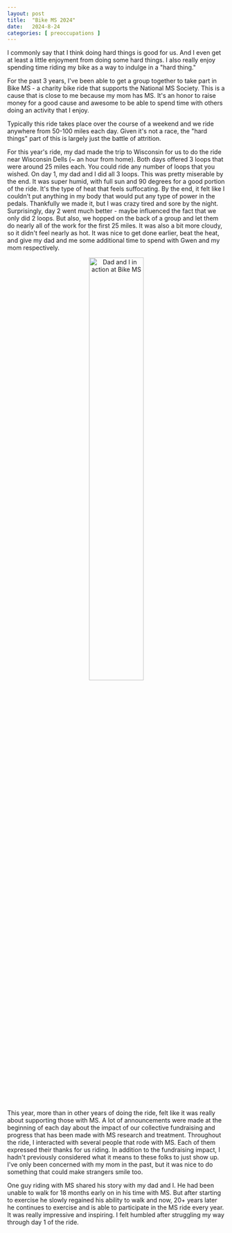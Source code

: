```yaml
---
layout: post
title:  "Bike MS 2024"
date:   2024-8-24 
categories: [ preoccupations ]
---
```


I commonly say that I think doing hard things
is good for us. And I even get at least a little
enjoyment from doing some hard things.
I also really enjoy spending time riding my bike
as a way to indulge in a "hard thing."

For the past 3 years, I've been able to get a
group together to take part in Bike MS - a 
charity bike ride that supports the National MS
Society. This is a cause that is close to me
because my mom has MS. It's an honor to raise 
money for a good cause and awesome to be able 
to spend time with others doing an activity
that I enjoy.

Typically this ride takes place over the
course of a weekend and we ride anywhere from 
50-100 miles each day. Given it's not a race, 
the "hard things" part of this is largely just
the battle of attrition.

For this year's ride, my dad made the trip to
Wisconsin for us to do the ride near Wisconsin 
Dells (~ an hour from home). Both days offered 
3 loops that were around 25 miles each. You could
ride any number of loops that you wished. On day
1, my dad and I did all 3 loops. This was pretty
miserable by the end. It was super humid, with full sun
and 90 degrees for a good portion of the ride. It's
the type of heat that feels suffocating. By the end,
it felt like I couldn't put anything in my body
that would put any type of power in the pedals. 
Thankfully we made it, but I was crazy tired and sore
by the night. Surprisingly, day 2 went much better -
maybe influenced the fact that we only did 2 loops. 
But also, we hopped on the back of a group and let them do
nearly all of the work for the first 25 miles. It was
also a bit more cloudy, so it didn't feel nearly as
hot. It was nice to get done earlier, beat the heat,
and give my dad and me some additional time to spend with
Gwen and my mom respectively.

<p align="center"><img src="/assets/images/bikeMS_2024.jpg" alt="Dad and I in action at Bike MS" height="auto" width="50%"></p>

This year, more than in other years of doing the ride, felt
like it was really about supporting those with MS. A lot
of announcements were made at the beginning of each day
about the impact of our collective fundraising and 
progress that has been made with MS research and treatment.
Throughout the ride, I interacted with several people
that rode with MS. Each of them expressed their thanks
for us riding. In addition to the fundraising impact,
I hadn't previously considered what it means to these
folks to just show up. I've only been concerned with 
my mom in the past, but it was nice to do something
that could make strangers smile too. 

One guy riding with MS shared his story with my dad and I. 
He had been unable to walk for 18 months early on in his
time with MS. But after starting to exercise he slowly
regained his ability to walk and now, 20+ years later 
he continues to exercise and is able to participate in
the MS ride every year. It was really impressive and
inspiring. I felt humbled after struggling
my way through day 1 of the ride.
